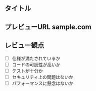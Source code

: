 ## タイトル
プレビューURL
sample.com
---
## レビュー観点

- [ ] 仕様が満たされているか
- [ ] コードの可読性が高いか
- [ ] テストが十分か
- [ ] セキュリティ上の問題はないか
- [ ] パフォーマンスに懸念はないか
